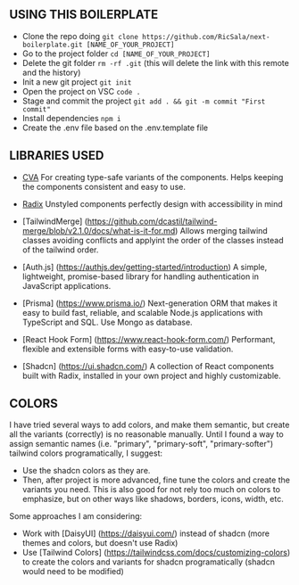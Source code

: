 ## USING THIS BOILERPLATE

-   Clone the repo doing `git clone https://github.com/RicSala/next-boilerplate.git [NAME_OF_YOUR_PROJECT]`
-   Go to the project folder `cd [NAME_OF_YOUR_PROJECT]`
-   Delete the git folder `rm -rf .git` (this will delete the link with this remote and the history)
-   Init a new git project `git init`
-   Open the project on VSC `code .`
-   Stage and commit the project `git add . && git -m commit "First commit"`
-   Install dependencies `npm i`
-   Create the .env file based on the .env.template file

## LIBRARIES USED

-   [CVA](https://cva.style/docs)
    For creating type-safe variants of the components. Helps keeping the components consistent and easy to use.
-   [Radix](https://www.radix-ui.com)
    Unstyled components perfectly design with accessibility in mind
-   [TailwindMerge] (https://github.com/dcastil/tailwind-merge/blob/v2.1.0/docs/what-is-it-for.md)
    Allows merging tailwind classes avoiding conflicts and applyint the order of the classes instead of the tailwind order.

-   [Auth.js] (https://authjs.dev/getting-started/introduction)
    A simple, lightweight, promise-based library for handling authentication in JavaScript applications.

-   [Prisma] (https://www.prisma.io/)
    Next-generation ORM that makes it easy to build fast, reliable, and scalable Node.js applications with TypeScript and SQL.
    Use Mongo as database.

-   [React Hook Form] (https://www.react-hook-form.com/)
    Performant, flexible and extensible forms with easy-to-use validation.

-   [Shadcn] (https://ui.shadcn.com/)
    A collection of React components built with Radix, installed in your own project and highly customizable.

## COLORS

I have tried several ways to add colors, and make them semantic, but create all the variants (correctly) is no reasonable manually. Until I found a way to assign semantic names (i.e. "primary", "primary-soft", "primary-softer") tailwind colors programatically, I suggest:

-   Use the shadcn colors as they are.
-   Then, after project is more advanced, fine tune the colors and create the variants you need.
    This is also good for not rely too much on colors to emphasize, but on other ways like shadows, borders, icons, width, etc.

Some approaches I am considering:

-   Work with [DaisyUI] (https://daisyui.com/) instead of shadcn (more themes and colors, but doesn't use Radix)
-   Use [Tailwind Colors] (https://tailwindcss.com/docs/customizing-colors) to create the colors and variants for shadcn programatically (shadcn would need to be modified)
